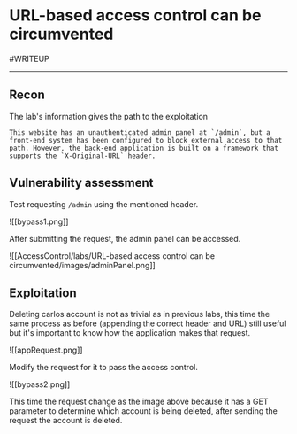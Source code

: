 # URL-based access control can be circumvented
#WRITEUP <hr>
## Recon

The lab's information gives the path to the exploitation

	This website has an unauthenticated admin panel at `/admin`, but a front-end system has been configured to block external access to that path. However, the back-end application is built on a framework that supports the `X-Original-URL` header.

## Vulnerability assessment

Test requesting `/admin` using the mentioned header.

![[bypass1.png]]

After submitting the request, the admin panel can be accessed.

![[AccessControl/labs/URL-based access control can be circumvented/images/adminPanel.png]]

## Exploitation

Deleting carlos account is not as trivial as in previous labs, this time the same process as before (appending the correct header and URL) still useful but it's important to know how the application makes that request.

![[appRequest.png]]

Modify the request for it to pass the access control.

![[bypass2.png]]

This time the request change as the image above because it has a GET parameter to determine which account is being deleted, after sending the request the account is deleted.

